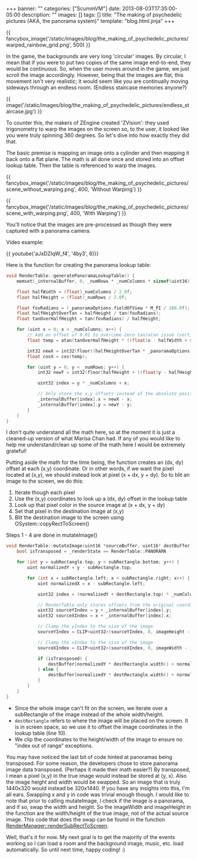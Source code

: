+++
banner: ""
categories: ["ScummVM"]
date: 2013-08-03T17:35:00-05:00
description: ""
images: []
tags: []
title: "The making of psychedelic pictures (AKA, the panorama system)"
template: "blog.html.jinja"
+++

{{ fancybox_image('/static/images/blog/the_making_of_psychedelic_pictures/warped_rainbow_grid.png', 500) }}

In the game, the backgrounds are very long 'circular' images. By circular, I mean that if you were to put two copies of the same image end-to-end, they would be continuous. So, when the user moves around in the game, we just scroll the image accordingly. However, being that the images are flat, this movement isn't very realistic; it would seem like you are continually moving sideways through an endless room. (Endless staircase memories anyone?)

{{ image('/static/images/blog/the_making_of_psychedelic_pictures/endless_staircase.jpg') }}

To counter this, the makers of ZEngine created 'ZVision': they used trigonometry to warp the images on the screen so, to the user, it looked like you were truly spinning 360 degrees. So let's dive into how exactly they did that.

The basic premise is mapping an image onto a cylinder and then mapping it back onto a flat plane. The math is all done once and stored into an offset lookup table. Then the table is referenced to warp the images.

{{ fancybox_image('/static/images/blog/the_making_of_psychedelic_pictures/scene_without_warping.png', 400, 'Without Warping') }}

{{ fancybox_image('/static/images/blog/the_making_of_psychedelic_pictures/scene_with_warping.png', 400, 'With Warping') }}

You'll notice that the images are pre-processed as though they were captured with a panorama camera.

Video example:  

{{ youtube('aJxDZIqW_f4', '4by3', 6)}}

Here is the function for creating the panorama lookup table:  

```cpp
void RenderTable::generatePanoramaLookupTable() {
    memset(_internalBuffer, 0, _numRows * _numColumns * sizeof(uint16));

    float halfWidth = (float)_numColumns / 2.0f;
    float halfHeight = (float)_numRows / 2.0f;

    float fovRadians = (_panoramaOptions.fieldOfView * M_PI / 180.0f);
    float halfHeightOverTan = halfHeight / tan(fovRadians);
    float tanOverHalfHeight = tan(fovRadians) / halfHeight;

    for (uint x = 0; x < _numColumns; x++) {
        // Add an offset of 0.01 to overcome zero tan/atan issue (vertical line on half of screen)
        float temp = atan(tanOverHalfHeight * ((float)x - halfWidth + 0.01f));

        int32 newX = int32(floor((halfHeightOverTan * _panoramaOptions.linearScale * temp) + halfWidth));
        float cosX = cos(temp);

        for (uint y = 0; y < _numRows; y++) {
            int32 newY = int32(floor(halfHeight + ((float)y - halfHeight) * cosX));

            uint32 index = y * _numColumns + x;

            // Only store the x,y offsets instead of the absolute positions
            _internalBuffer[index].x = newX - x;
            _internalBuffer[index].y = newY - y;
        }
    }
}
```

I don't quite understand all the math here, so at the moment it is just a cleaned-up version of what Marisa Chan had. If any of you would like to help me understand/clean up some of the math here I would be extremely grateful!

Putting aside the math for the time being, the function creates an (dx, dy) offset at each (x,y) coordinate. Or in other words, if we want the pixel located at (x,y), we should instead look at pixel (x + dx, y + dy). So to blit an image to the screen, we do this:

1. Iterate though each pixel
1. Use the (x,y) coordinates to look up a (dx, dy) offset in the lookup table
1. Look up that pixel color in the source image at (x + dx, y + dy)
1. Set that pixel in the destination image at (x,y)
1. Blit the destination image to the screen using OSystem::copyRectToScreen()

Steps 1 - 4 are done in mutateImage()  

```cpp
void RenderTable::mutateImage(uint16 *sourceBuffer, uint16* destBuffer, uint32 imageWidth, uint32 imageHeight, Common::Rect subRectangle, Common::Rect destRectangle) {
    bool isTransposed = _renderState == RenderTable::PANORAMA

    for (int y = subRectangle.top; y < subRectangle.bottom; y++) {
        uint normalizedY = y - subRectangle.top;

        for (int x = subRectangle.left; x < subRectangle.right; x++) {
            uint normalizedX = x - subRectangle.left;

            uint32 index = (normalizedY + destRectangle.top) * _numColumns + (normalizedX + destRectangle.left);

            // RenderTable only stores offsets from the original coordinates
            uint32 sourceYIndex = y + _internalBuffer[index].y;
            uint32 sourceXIndex = x + _internalBuffer[index].x;

            // Clamp the yIndex to the size of the image
            sourceYIndex = CLIP<uint32>(sourceYIndex, 0, imageHeight - 1);

            // Clamp the xIndex to the size of the image
            sourceXIndex = CLIP<uint32>(sourceXIndex, 0, imageWidth - 1);

            if (isTransposed) {
                destBuffer[normalizedY * destRectangle.width() + normalizedX] = sourceBuffer[sourceXIndex * imageHeight + sourceYIndex];
            } else {
                destBuffer[normalizedY * destRectangle.width() + normalizedX] = sourceBuffer[sourceYIndex * imageWidth + sourceXIndex];
            }
        }
    }
}
```

* Since the whole image can't fit on the screen, we iterate over a subRectangle of the image instead of the whole width/height.
* `destRectangle` refers to where the image will be placed on the screen. It is in screen space, so we use it to offset the image coordinates in the lookup table (line 10).
* We clip the coordinates to the height/width of the image to ensure no "index out of range" exceptions.

You may have noticed the last bit of code hinted at panoramas being transposed. For some reason, the developers chose to store panorama image data transposed. (Perhaps it made their math easier?) By transposed, I mean a pixel (x,y) in the true image would instead be stored at (y, x). Also the image height and width would be swapped. So an image that is truly 1440x320 would instead be 320x1440. If you have any insights into this, I'm all ears. Swapping x and y in code was trivial enough though. I would like to note that prior to calling mutateImage, I check if the image is a panorama, and if so, swap the width and height. So the imageWidth and imageHeight in the function are the width/height of the true image, not of the actual source image. This code that does the swap can be found in the function [RenderManager::renderSubRectToScreen](https://github.com/RichieSams/scummvm/blob/zengine/engines/zengine/render_manager.cpp#L66).  

Well, that's it for now. My next goal is to get the majority of the events working so I can load a room and the background image, music, etc. load automatically. So until next time, happy coding! :)
